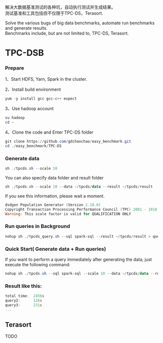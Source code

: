 解决大数据基准测试的各种坑，自动执行测试并生成结果。  
测试基准和工具包括但不仅限于TPC-DS，Terasort.  
  
Solve the various bugs of big data benchmarks, automate run benchmarks and generate results.  
Benchmarks include, but are not limited to, TPC-DS, Terasort.

# TPC-DSB
### Prepare
1、Start HDFS, Yarn, Spark in the cluster.  

2、Install build environment
```powershell
yum -y install gcc gcc-c++ expect
```  
  
3、Use hadoop account
```powershell
su hadoop
cd ~
```  
  
4、Clone the code and Enter TPC-DS folder
```powershell
git clone https://github.com/gdchaochao/easy_benchmark.git
cd ./easy_benchmark/TPC-DS
```  
  
  
### Generate data
```powershell
sh ./tpcds.sh --scale 10
```
You can also specify data folder and result folder
```powershell
sh ./tpcds.sh --scale 10 --data ~/tpcds/data --result ~/tpcds/result
```  
  
If you see this information, please wait a moment.
```powershell
dsdgen Population Generator (Version 2.10.0)
Copyright Transaction Processing Performance Council (TPC) 2001 - 2018
Warning: This scale factor is valid for QUALIFICATION ONLY
```  
  
### Run queries in Background
```powershell
nohup sh ./tpcds_query.sh --sql spark-sql --result ~/tpcds/result > query_log 2>&1 &
```  
  
### Quick Start( Generate data + Run queries)
If you want to perform a query immediately after generating the data, just execute the following command:
```powershell
nohup sh ./tpcds.sh --sql spark-sql --scale 10 --data ~/tpcds/data --result ~/tpcds/result > query_log 2>&1 &
```

### Result like this:
```powershell
total time:  2456s
query2:      126s
query3:      231s
...
```  
  
## Terasort
TODO